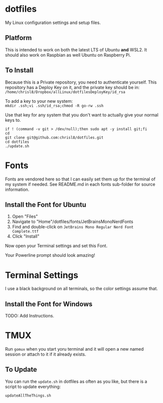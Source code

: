 # dotfiles
My Linux configuration settings and setup files.

## Platform

This is intended to work on both the latest LTS of Ubuntu **and** WSL2.
It should also work on Raspbian as well Ubuntu on Raspberry Pi.

## To Install

Because this is a Private repository, you need to authenticate yourself.
This repository has a Deploy Key on it, and the private key should be in:
`/home/chrisl8/Dropbox/allLinux/dotfilesDeployKey/id_rsa`

To add a key to your new system:  
`mkdir .ssh;vi .ssh/id_rsa;chmod -R go-rw .ssh`

Use that key for any system that you don't want to actually give your normal keys to.

```shell
if ! (command -v git > /dev/null);then sudo apt -y install git;fi
cd
git clone git@github.com:chrisl8/dotfiles.git
cd dotfiles
./update.sh
```

# Fonts

Fonts are vendored here so that I can easily set them up for the terminal of my system if needed.
See README.md in each fonts sub-folder for source information.

## Install the Font for Ubuntu
1. Open "Files"
2. Navigate to "Home"/dotfiles/fonts/JetBrainsMonoNerdFonts
3. Find and double-click on `JetBrains Mono Regular Nerd Font Complete.ttf`
4. Click "Install"

Now open your Terminal settings and set this Font.

Your Powerline prompt should look amazing!

# Terminal Settings

I use a black background on all terminals, so the color settings assume that.

## Install the Font for Windows

TODO: Add Instructions.

# TMUX

Run `gomux` when you start yoru terminal and it will open a new named session or attach to it if it already exists.

## To Update

You can run the `update.sh` in dotfiles as often as you like,
but there is a script to update everything:

```shell
updateAllTheThings.sh
```
